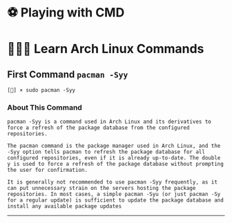 # ⚽ Playing with CMD

# 🧑🏻‍💻 Learn Arch Linux Commands

### <h2>First Command `pacman -Syy`</h2>

```
[🔴] × sudo pacman -Syy
```

### About This Command

```text
pacman -Syy is a command used in Arch Linux and its derivatives to force a refresh of the package database from the configured repositories.

The pacman command is the package manager used in Arch Linux, and the -Syy option tells pacman to refresh the package database for all configured repositories, even if it is already up-to-date. The double y is used to force a refresh of the package database without prompting the user for confirmation.

It is generally not recommended to use pacman -Syy frequently, as it can put unnecessary strain on the servers hosting the package repositories. In most cases, a simple pacman -Syu (or just pacman -Sy for a regular update) is sufficient to update the package database and install any available package updates
```

---

